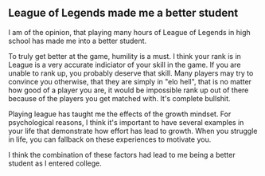 ## League of Legends made me a better student

I am of the opinion, that playing many hours of League of Legends in high school has made me into a better student.

To truly get better at the game, humility is a must. I think your rank is in League is a very accurate indiciator of your skill in the game. If you are unable to rank up, you probably deserve that skill. Many players may try to convince you otherwise, that they are simply in "elo hell", that is no matter how good of a player you are, it would be impossible rank up out of there because of the players you get matched with. It's complete bullshit.

Playing league has taught me the effects of the growth mindset. For psychological reasons, I think it's important to have several examples in your life that demonstrate how effort has lead to growth. When you struggle in life, you can fallback on these experiences to motivate you.

I think the combination of these factors had lead to me being a better student as I entered college. 



